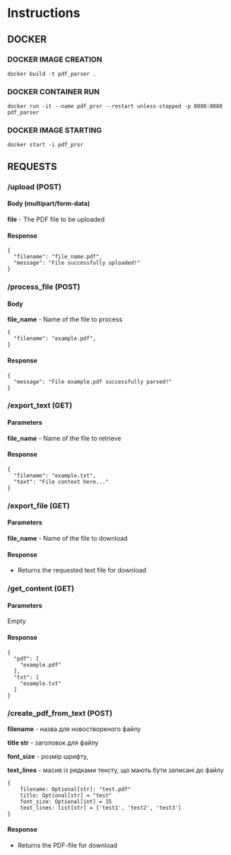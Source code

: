# Instructions

## DOCKER

### DOCKER IMAGE CREATION
```
docker build -t pdf_parser .
```

### DOCKER CONTAINER RUN
```
docker run -it --name pdf_prsr --restart unless-stopped -p 8080:8080 pdf_parser
```

### DOCKER IMAGE STARTING
```
docker start -i pdf_prsr
```

## REQUESTS

### /upload (POST)
#### Body (multipart/form-data)
__file__ - The PDF file to be uploaded

#### Response
```
{
  "filename": "file_name.pdf",
  "message": "File successfully uploaded!"
}
```

### /process_file (POST)
#### Body
__file_name__ - Name of the file to process
```
{
  "filename": "example.pdf",
}
```
#### Response
```
{
  "message": "File example.pdf successfully parsed!"
}
```

### /export_text (GET)
#### Parameters
__file_name__ - Name of the file to retrieve

#### Response
```
{
  "filename": "example.txt",
  "text": "File context here..."
}
```

### /export_file (GET)
#### Parameters
__file_name__ - Name of the file to download

#### Response
- Returns the requested text file for download

### /get_content (GET)
#### Parameters
Empty

#### Response
```
{
  "pdf": [
    "example.pdf"
  ],
  "txt": [
    "example.txt"
  ]
}
```

### /create_pdf_from_text (POST)
__filename__ - назва для новоствореного файлу

__title str__ - заголовок для файлу

__font_size__ - розмір шрифту,

__text_lines__ - масив із рядками тексту, що мають бути записані до файлу

```
{
    filename: Optional[str]: "test.pdf"
    title: Optional[str] = "test"
    font_size: Optional[int] = 15
    text_lines: list[str] = ['test1', 'test2', 'test3']
}
```

#### Response
- Returns the PDF-file for download